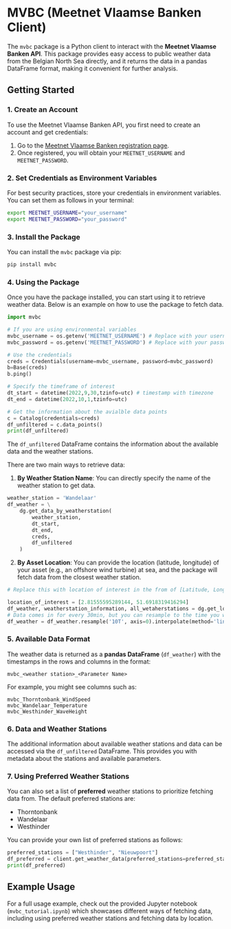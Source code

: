 
# MVBC (Meetnet Vlaamse Banken Client)

The `mvbc` package is a Python client to interact with the **Meetnet Vlaamse Banken API**. This package provides easy access to public weather data from the Belgian North Sea directly, and it returns the data in a pandas DataFrame format, making it convenient for further analysis.

## Getting Started

### 1. Create an Account

To use the Meetnet Vlaamse Banken API, you first need to create an account and get credentials:

1. Go to the [Meetnet Vlaamse Banken registration page](https://meetnetvlaamsebanken.be/account/register?signin=37ffaa0bfd8682563a8290c0d73f7f95).
2. Once registered, you will obtain your `MEETNET_USERNAME` and `MEETNET_PASSWORD`.

### 2. Set Credentials as Environment Variables

For best security practices, store your credentials in environment variables. You can set them as follows in your terminal:

```bash
export MEETNET_USERNAME="your_username"
export MEETNET_PASSWORD="your_password"
```

### 3. Install the Package

You can install the `mvbc` package via pip:

```bash
pip install mvbc
```

### 4. Using the Package

Once you have the package installed, you can start using it to retrieve weather data. Below is an example on how to use the package to fetch data.

```python
import mvbc

# If you are using environmental variables
mvbc_username = os.getenv('MEETNET_USERNAME') # Replace with your usernam
mvbc_password = os.getenv('MEETNET_PASSWORD') # Replace with your password

# Use the credentials
creds = Credentials(username=mvbc_username, password=mvbc_password)
b=Base(creds)
b.ping()

# Specify the timeframe of interest
dt_start = datetime(2022,9,30,tzinfo=utc) # timestamp with timezone
dt_end = datetime(2022,10,1,tzinfo=utc)

# Get the information about the avialble data points
c = Catalog(credentials=creds)
df_unfiltered = c.data_points()
print(df_unfiltered)
```

The `df_unfiltered` DataFrame contains the information about the available data and the weather stations.

There are two main ways to retrieve data:

1. **By Weather Station Name**: You can directly specify the name of the weather station to get data.

```python
weather_station = 'Wandelaar'
df_weather = \
    dg.get_data_by_weatherstation(
        weather_station,
        dt_start,
        dt_end,
        creds,
        df_unfiltered
    )
```

2. **By Asset Location**: You can provide the location (latitude, longitude) of your asset (e.g., an offshore wind turbine) at sea, and the package will fetch data from the closest weather station.

```python
# Replace this with location of interest in the from of [Latitude, Longitude]

location_of_interest = [2.81555595289144, 51.6918319416294]   
df_weather, weatherstation_information, all_wetaherstations = dg.get_longterm_weather_data(location_of_interest, dt_start, dt_end, df=df_unfiltered, credentials=creds)
# Data comes in for every 30min, but you can resample to the time you want (e.g. 10 minutes)
df_weather = df_weather.resample('10T', axis=0).interpolate(method='linear', axis=0, limit=12)
```

### 5. Available Data Format

The weather data is returned as a **pandas DataFrame** (`df_weather`) with the timestamps in the rows and columns in the format:

```text
mvbc_<weather station>_<Parameter Name>
```

For example, you might see columns such as:

```text
mvbc_Thorntonbank_WindSpeed
mvbc_Wandelaar_Temperature
mvbc_Westhinder_WaveHeight
```

### 6. Data and Weather Stations

The additional information about available weather stations and data can be accessed via the `df_unfiltered` DataFrame. This provides you with metadata about the stations and available parameters.

### 7. Using Preferred Weather Stations

You can also set a list of **preferred** weather stations to prioritize fetching data from. The default preferred stations are:

- Thorntonbank
- Wandelaar
- Westhinder

You can provide your own list of preferred stations as follows:

```python
preferred_stations = ["Westhinder", "Nieuwpoort"]
df_preferred = client.get_weather_data(preferred_stations=preferred_stations)
print(df_preferred)
```

## Example Usage

For a full usage example, check out the provided Jupyter notebook (`mvbc_tutorial.ipynb`) which showcases different ways of fetching data, including using preferred weather stations and fetching data by location.